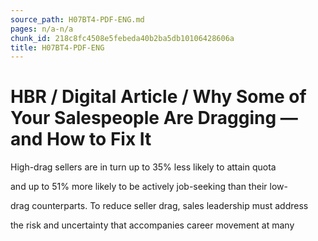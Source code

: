 ```yaml
---
source_path: H07BT4-PDF-ENG.md
pages: n/a-n/a
chunk_id: 218c8fc4508e5febeda40b2ba5db10106428606a
title: H07BT4-PDF-ENG
---
```

# HBR / Digital Article / Why Some of Your Salespeople Are Dragging — and How to Fix It

High-drag sellers are in turn up to 35% less likely to attain quota

and up to 51% more likely to be actively job-seeking than their low-

drag counterparts. To reduce seller drag, sales leadership must address

the risk and uncertainty that accompanies career movement at many
